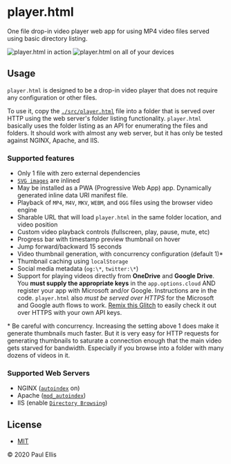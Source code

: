 # player.html
One file drop-in video player web app for using MP4 video files served using basic directory listing.

![player.html in action](https://user-images.githubusercontent.com/455424/91237221-df3ad080-e6ee-11ea-83c7-f13be539c73e.jpg)
![player.html on all of your devices](https://user-images.githubusercontent.com/455424/91237209-d649ff00-e6ee-11ea-9f8d-3a33cd535e81.png)

## Usage
`player.html` is designed to be a drop-in video player that does not require any configuration or other files.

To use it, copy the [`./src/player.html`](src/player.html) file into a folder that is served over HTTP using the web server's folder listing functionality. `player.html` basically uses the folder listing as an API for enumerating the files and folders. It should work with almost any web server, but it has only be tested against NGINX, Apache, and IIS.

### Supported features

* Only 1 file with zero external dependencies
* [`SVG images`](https://github.com/microsoft/fluentui-system-icons/) are inlined
* May be installed as a PWA (Progressive Web App) app. Dynamically generated inline data URI manifest file.
* Playback of `MP4`, `M4V`, `MKV`, `WEBM`, and `OGG` files using the browser video engine
* Sharable URL that will load `player.html` in the same folder location, and video position
* Custom video playback controls (fullscreen, play, pause, mute, etc)
* Progress bar with timestamp preview thumbnail on hover
* Jump forward/backward 15 seconds
* Video thumbnail generation, with concurrency configuration (default 1)*
* Thumbnail caching using `localStorage`
* Social media metadata (`og:\*`, `twitter:\*`)
* Support for playing videos directly from **OneDrive** and **Google Drive**. You **must supply the appropriate keys** in the `app.options.cloud` AND register your app with Microsoft and/or Google. Instructions are in the code. `player.html` also *must be served over HTTPS* for the Microsoft and Google auth flows to work. [Remix this Glitch](https://glitch.com/edit/#!/player-html-remix?path=src%2Fplayer.html%3A487%3A10) to easily check it out over HTTPS with your own API keys.

\* Be careful with concurrency. Increasing the setting above 1 does make it generate thumbnails much faster. But it is very easy for HTTP requests for generating thumbnails to saturate a connection enough that the main video gets starved for bandwidth. Especially if you browse into a folder with many dozens of videos in it.

### Supported Web Servers

* NGINX ([`autoindex`](https://nginx.org/en/docs/http/ngx_http_autoindex_module.html) on)
* Apache ([`mod_autoindex`](https://cwiki.apache.org/confluence/display/HTTPD/DirectoryListings))
* IIS (enable [`Directory Browsing`](https://docs.microsoft.com/en-us/iis/configuration/system.webserver/directorybrowse))

## License

* [MIT](./LICENSE)

&copy; 2020 Paul Ellis
